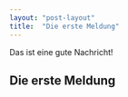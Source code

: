 ```yaml
---
layout: "post-layout"
title:  "Die erste Meldung"
---
```


Das ist eine gute Nachricht!

## Die erste Meldung